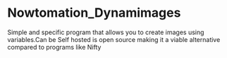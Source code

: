 # Nowtomation_Dynamimages
 Simple and specific program that allows you to create images using variables.Can be Self hosted is open source making it a viable alternative compared to programs like Nifty
